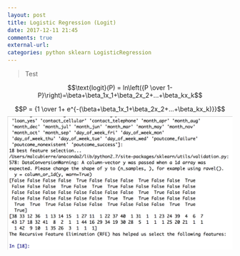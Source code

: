 ```yaml
---
layout: post
title: Logistic Regression (Logit)
date: 2017-12-11 21:45
comments: true
external-url:
categories: python sklearn LogisticRegression
---
```


> Test

$$\text{logit}(P) = ln\left({P \over 1-P}\right)=\beta+\beta_1x_1+\beta_2x_2+...+\beta_kx_k$$

$$P = {1 \over 1+ e^{-(\beta+\beta_1x_1+\beta_2x_2+...+\beta_kx_k)}}$$ 
![output](/assets/rfe.png)

